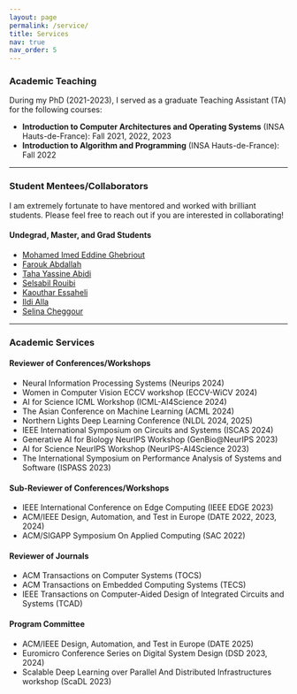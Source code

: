 ```yaml
---
layout: page
permalink: /service/
title: Services
nav: true
nav_order: 5
---
```


### Academic Teaching

During my PhD (2021-2023), I served as a graduate Teaching Assistant (TA) for the following courses:

- **Introduction to Computer Architectures and Operating Systems** (INSA Hauts-de-France): Fall 2021, 2022, 2023
- **Introduction to Algorithm and Programming** (INSA Hauts-de-France): Fall 2022

---

### Student Mentees/Collaborators

I am extremely fortunate to have mentored and worked with brilliant students. Please feel free to reach out if you are interested in collaborating!

#### Undegrad, Master, and Grad Students

- [Mohamed Imed Eddine Ghebriout](https://dz.linkedin.com/in/mohamed-imed-eddine-ghebriout-a4b9601b1)
- [Farouk Abdallah](https://www.linkedin.com/in/farouk-abdallah/)
- [Taha Yassine Abidi](https://www.linkedin.com/in/tahayacinabidi/)
- [Selsabil Rouibi](https://www.linkedin.com/in/selsabil-rouibi/)
- [Kaouthar Essaheli](https://www.linkedin.com/in/kaouthar-essaheli-78667921a/)
- [Ildi Alla](https://www.linkedin.com/in/ildi-alla-7268b2184/)
- [Selina Cheggour](https://fr.linkedin.com/in/selina-cheggour)


---

### Academic Services

#### Reviewer of Conferences/Workshops

- Neural Information Processing Systems (Neurips 2024)
- Women in Computer Vision ECCV workshop (ECCV-WiCV 2024)
- AI for Science ICML Workshop (ICML-AI4Science 2024)
- The Asian Conference on Machine Learning (ACML 2024)
- Northern Lights Deep Learning Conference (NLDL 2024, 2025)
- IEEE International Symposium on Circuits and Systems (ISCAS 2024)
- Generative AI for Biology NeurIPS Workshop (GenBio@NeurIPS 2023)
- AI for Science NeurIPS Workshop (NeurIPS-AI4Science 2023)
- The International Symposium on Performance Analysis of Systems and Software (ISPASS 2023)

#### Sub-Reviewer of Conferences/Workshops

- IEEE International Conference on Edge Computing (IEEE EDGE 2023)
- ACM/IEEE Design, Automation, and Test in Europe (DATE 2022, 2023, 2024)
- ACM/SIGAPP Symposium On Applied Computing (SAC 2022)

#### Reviewer of Journals

- ACM Transactions on Computer Systems (TOCS)
- ACM Transactions on Embedded Computing Systems (TECS)
- IEEE Transactions on Computer-Aided Design of Integrated Circuits and Systems (TCAD)

#### Program Committee

- ACM/IEEE Design, Automation, and Test in Europe (DATE 2025)
- Euromicro Conference Series on Digital System Design (DSD 2023, 2024)
- Scalable Deep Learning over Parallel And Distributed Infrastructures workshop (ScaDL 2023)
